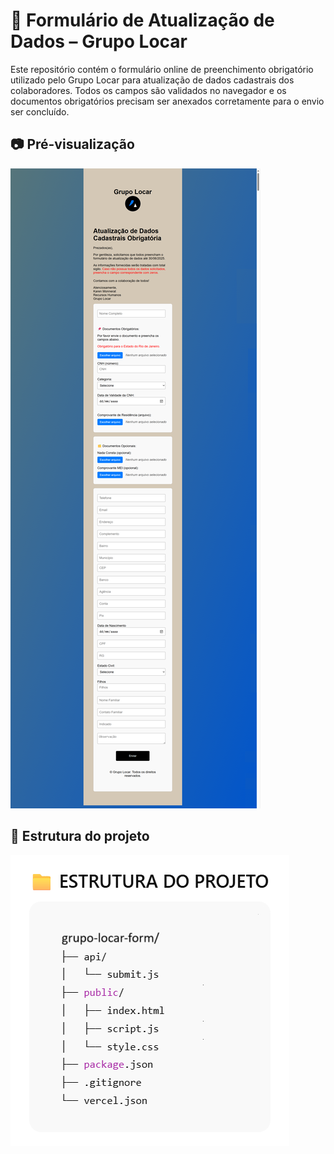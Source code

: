 # 📝 Formulário de Atualização de Dados – Grupo Locar

Este repositório contém o formulário online de preenchimento obrigatório utilizado pelo Grupo Locar para atualização de dados cadastrais dos colaboradores.
Todos os campos são validados no navegador e os documentos obrigatórios precisam ser anexados corretamente para o envio ser concluído.

## 📷 Pré-visualização

![Visual do formulário](Formulario-cadastro.png)

## 📁 Estrutura do projeto

![Visual do formulário](Estruturadoprojeto.png)

